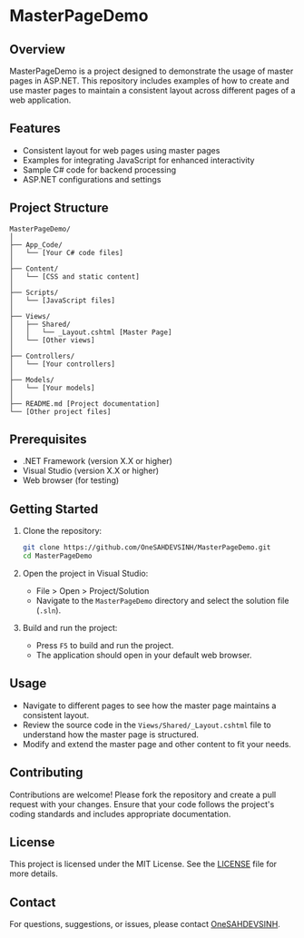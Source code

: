 # MasterPageDemo

## Overview
MasterPageDemo is a project designed to demonstrate the usage of master pages in ASP.NET. This repository includes examples of how to create and use master pages to maintain a consistent layout across different pages of a web application.

## Features
- Consistent layout for web pages using master pages
- Examples for integrating JavaScript for enhanced interactivity
- Sample C# code for backend processing
- ASP.NET configurations and settings

## Project Structure
```
MasterPageDemo/
│
├── App_Code/
│   └── [Your C# code files]
│
├── Content/
│   └── [CSS and static content]
│
├── Scripts/
│   └── [JavaScript files]
│
├── Views/
│   ├── Shared/
│   │   └── _Layout.cshtml [Master Page]
│   └── [Other views]
│
├── Controllers/
│   └── [Your controllers]
│
├── Models/
│   └── [Your models]
│
├── README.md [Project documentation]
└── [Other project files]
```

## Prerequisites
- .NET Framework (version X.X or higher)
- Visual Studio (version X.X or higher)
- Web browser (for testing)

## Getting Started
1. Clone the repository:
   ```sh
   git clone https://github.com/OneSAHDEVSINH/MasterPageDemo.git
   cd MasterPageDemo
   ```

2. Open the project in Visual Studio:
   - File > Open > Project/Solution
   - Navigate to the `MasterPageDemo` directory and select the solution file (`.sln`).

3. Build and run the project:
   - Press `F5` to build and run the project.
   - The application should open in your default web browser.

## Usage
- Navigate to different pages to see how the master page maintains a consistent layout.
- Review the source code in the `Views/Shared/_Layout.cshtml` file to understand how the master page is structured.
- Modify and extend the master page and other content to fit your needs.

## Contributing
Contributions are welcome! Please fork the repository and create a pull request with your changes. Ensure that your code follows the project's coding standards and includes appropriate documentation.

## License
This project is licensed under the MIT License. See the [LICENSE](LICENSE) file for more details.

## Contact
For questions, suggestions, or issues, please contact [OneSAHDEVSINH](https://github.com/OneSAHDEVSINH).
